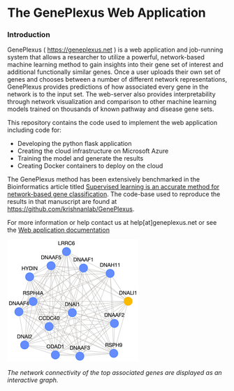 # The GenePlexus Web Application

### Introduction 

GenePlexus ( https://geneplexus.net ) is a web application and job-running system that allows a researcher to utilize a powerful, network-based machine learning method to gain insights into their gene set of interest and additional functionally similar genes.  Once a user uploads their own set of genes and chooses between a number of different network representations, GenePlexus provides predictions of how associated every gene in the network is to the input set. The web-server also provides interpretability through network visualization and comparison to other machine learning models trained on thousands of known pathway and disease gene sets.

This repository contains the code used to implement the web application including code for:

 - Developing the python flask application
 - Creating the cloud infrastructure on Microsoft Azure
 - Training the model and generate the results
 - Creating Docker containers to deploy on the cloud

The GenePlexus method has been extensively benchmarked in the Bioinformatics article titled [Supervised learning is an accurate method for network-based gene classification](https://academic.oup.com/bioinformatics/article/36/11/3457/5780279). The code-base used to reproduce the results in that manuscript are found at https://github.com/krishnanlab/GenePlexus.

For more information or help contact us at help[at]geneplexus.net or see the [Web application documentation](https://geneplexus.net/help)

<img src="app/static/geneplexus_example_screenshot.png" width="300px">


*The network connectivity of the top associated genes are displayed as an interactive graph.* 



